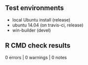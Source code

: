 ## Test environments

* local Ubuntu install (release)
* ubuntu 14.04 (on travis-ci, release)
* win-builder (devel)

## R CMD check results

0 errors | 0 warnings | 0 notes

